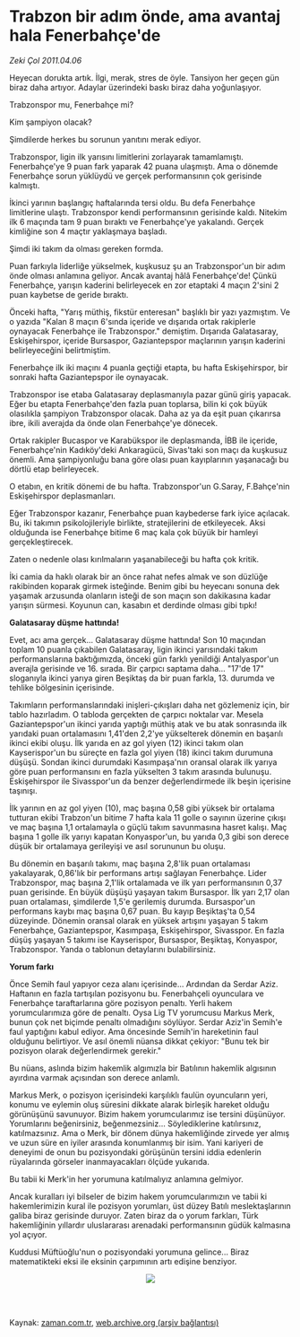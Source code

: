 # Trabzon bir adım önde, ama avantaj hala Fenerbahçe'de

*Zeki Çol 2011.04.06*

<td class="columnist-detail">
<p>Heyecan dorukta artık. İlgi, merak, stres de öyle. Tansiyon her geçen gün biraz daha artıyor. Adaylar üzerindeki baskı biraz daha yoğunlaşıyor.</p>
<p>
<div id="haberMetinDiv">
<p>Trabzonspor mu, Fenerbahçe mi?
<p>Kim şampiyon olacak?
<p>Şimdilerde herkes bu sorunun yanıtını merak ediyor.
<p>Trabzonspor, ligin ilk yarısını limitlerini zorlayarak tamamlamıştı. Fenerbahçe'ye 9 puan fark yaparak 42 puana ulaşmıştı. Ama o dönemde Fenerbahçe sorun yüklüydü ve gerçek performansının çok gerisinde kalmıştı.
<p>İkinci yarının başlangıç haftalarında tersi oldu. Bu defa Fenerbahçe limitlerine ulaştı. Trabzonspor kendi performansının gerisinde kaldı. Nitekim ilk 6 maçında tam 9 puan bıraktı ve Fenerbahçe'ye yakalandı. Gerçek kimliğine son 4 maçtır yaklaşmaya başladı.
<p>Şimdi iki takım da olması gereken formda.
<p>Puan farkıyla liderliğe yükselmek, kuşkusuz şu an Trabzonspor'un bir adım önde olması anlamına geliyor. Ancak avantaj hâlâ Fenerbahçe'de! Çünkü Fenerbahçe, yarışın kaderini belirleyecek en zor etaptaki 4 maçın 2'sini 2 puan kaybetse de geride bıraktı.
<p>Önceki hafta, "Yarış müthiş, fikstür enteresan" başlıklı bir yazı yazmıştım. Ve o yazıda "Kalan 8 maçın 6'sında içeride ve dışarıda ortak rakiplerle oynayacak Fenerbahçe ile Trabzonspor." demiştim. Dışarıda Galatasaray, Eskişehirspor, içeride Bursaspor, Gaziantepspor maçlarının yarışın kaderini belirleyeceğini belirtmiştim.
<p>Fenerbahçe ilk iki maçını 4 puanla geçtiği etapta, bu hafta Eskişehirspor, bir sonraki hafta Gaziantepspor ile oynayacak.
<p>Trabzonspor ise etaba Galatasaray deplasmanıyla pazar günü giriş yapacak. Eğer bu etapta Fenerbahçe'den fazla puan toplarsa, bilin ki çok büyük olasılıkla şampiyon Trabzonspor olacak. Daha az ya da eşit puan çıkarırsa ibre, ikili averajda da önde olan Fenerbahçe'ye dönecek.
<p>Ortak rakipler Bucaspor ve Karabükspor ile deplasmanda, İBB ile içeride, Fenerbahçe'nin Kadıköy'deki Ankaragücü, Sivas'taki son maçı da kuşkusuz önemli. Ama şampiyonluğu bana göre olası puan kayıplarının yaşanacağı bu dörtlü etap belirleyecek.
<p>O etabın, en kritik dönemi de bu hafta. Trabzonspor'un G.Saray, F.Bahçe'nin Eskişehirspor deplasmanları.
<p>Eğer Trabzonspor kazanır, Fenerbahçe puan kaybederse fark iyice açılacak. Bu, iki takımın psikolojileriyle birlikte, stratejilerini de etkileyecek. Aksi olduğunda ise Fenerbahçe bitime 6 maç kala çok büyük bir hamleyi gerçekleştirecek.
<p>Zaten o nedenle olası kırılmaların yaşanabileceği bu hafta çok kritik.
<p>İki camia da haklı olarak bir an önce rahat nefes almak ve son düzlüğe rakibinden koparak girmek isteğinde. Benim gibi bu heyecanı sonuna dek yaşamak arzusunda olanların isteği de son maçın son dakikasına kadar yarışın sürmesi. Koyunun can, kasabın et derdinde olması gibi tıpkı!
<p><b>Galatasaray düşme hattında!</b>
<p>Evet, acı ama gerçek... Galatasaray düşme hattında! Son 10 maçından toplam 10 puanla çıkabilen Galatasaray, ligin ikinci yarısındaki takım performanslarına baktığımızda, önceki gün farklı yenildiği Antalyaspor'un averajla gerisinde ve 16. sırada. Bir çarpıcı saptama daha... "17'de 17" sloganıyla ikinci yarıya giren Beşiktaş da bir puan farkla, 13. durumda ve tehlike bölgesinin içerisinde.
<p>Takımların performanslarındaki inişleri-çıkışları daha net gözlemeniz için, bir tablo hazırladım. O tabloda gerçekten de çarpıcı noktalar var. Mesela Gaziantepspor'un ikinci yarıda yaptığı müthiş atak ve bu atak sonrasında ilk yarıdaki puan ortalamasını 1,41'den 2,2'ye yükselterek dönemin en başarılı ikinci ekibi oluşu. İlk yarıda en az gol yiyen (12) ikinci takım olan Kayserispor'un bu süreçte en fazla gol yiyen (18) ikinci takım durumuna düşüşü. Sondan ikinci durumdaki Kasımpaşa'nın oransal olarak ilk yarıya göre puan performansını en fazla yükselten 3 takım arasında bulunuşu. Eskişehirspor ile Sivasspor'un da benzer değerlendirmede ilk beşin içerisine taşınışı.
<p>İlk yarının en az gol yiyen (10), maç başına 0,58 gibi yüksek bir ortalama tutturan ekibi Trabzon'un bitime 7 hafta kala 11 golle o sayının üzerine çıkışı ve maç başına 1,1 ortalamayla o güçlü takım savunmasına hasret kalışı. Maç başına 1 golle ilk yarıyı kapatan Konyaspor'un, bu yarıda 0,3 gibi son derece düşük bir ortalamaya gerileyişi ve asıl sorununun bu oluşu.
<p>Bu dönemin en başarılı takımı, maç başına 2,8'lik puan ortalaması yakalayarak, 0,86'lık bir performans artışı sağlayan Fenerbahçe. Lider Trabzonspor, maç başına 2,1'lik ortalamada ve ilk yarı performansının 0,37 puan gerisinde. En büyük düşüşü yaşayan takım Bursaspor. İlk yarı 2,17 olan puan ortalaması, şimdilerde 1,5'e gerilemiş durumda. Bursaspor'un performans kaybı maç başına 0,67 puan. Bu kayıp Beşiktaş'ta 0,54 düzeyinde. Dönemin oransal olarak en yüksek artışını yaşayan 5 takım Fenerbahçe, Gaziantepspor, Kasımpaşa, Eskişehirspor, Sivasspor. En fazla düşüş yaşayan 5 takımı ise Kayserispor, Bursaspor, Beşiktaş, Konyaspor, Trabzonspor. Yanda o tablonun detaylarını bulabilirsiniz. 
<p><b>Yorum farkı</b>
<p>Önce Semih faul yapıyor ceza alanı içerisinde... Ardından da Serdar Aziz. Haftanın en fazla tartışılan pozisyonu bu. Fenerbahçeli oyunculara ve Fenerbahçe taraftarlarına göre pozisyon penaltı. Yerli hakem yorumcularımıza göre de penaltı. Oysa Lig TV yorumcusu Markus Merk, bunun çok net biçimde penaltı olmadığını söylüyor. Serdar Aziz'in Semih'e faul yaptığını kabul ediyor. Ama öncesinde Semih'in hareketinin faul olduğunu belirtiyor. Ve asıl önemli nüansa dikkat çekiyor: "Bunu tek bir pozisyon olarak değerlendirmek gerekir."
<p>Bu nüans, aslında bizim hakemlik algımızla bir Batılının hakemlik algısının ayırdına varmak açısından son derece anlamlı.
<p>Markus Merk, o pozisyon içerisindeki karşılıklı faulün oyuncuların yeri, konumu ve eylemin oluş süresini dikkate alarak birleşik hareket olduğu görünüşünü savunuyor. Bizim hakem yorumcularımız ise tersini düşünüyor. Yorumlarını beğenirsiniz, beğenmezsiniz... Söylediklerine katılırsınız, katılmazsınız. Ama o Merk, bir dönem dünya hakemliğinde zirvede yer almış ve uzun süre en iyiler arasında konumlanmış bir isim. Yani kariyeri de deneyimi de onun bu pozisyondaki görüşünün tersini iddia edenlerin rüyalarında görseler inanmayacakları ölçüde yukarıda.
<p>Bu tabii ki Merk'in her yorumuna katılmalıyız anlamına gelmiyor.
<p>Ancak kuralları iyi bilseler de bizim hakem yorumcularımızın ve tabii ki hakemlerimizin kural ile pozisyon yorumları, üst düzey Batılı meslektaşlarının galiba biraz gerisinde duruyor. Zaten biraz da o yorum farkları, Türk hakemliğinin yıllardır uluslararası arenadaki performansının güdük kalmasına yol açıyor.
<p>Kuddusi Müftüoğlu'nun o pozisyondaki yorumuna gelince... Biraz matematikteki eksi ile eksinin çarpımının artı edişine benziyor. 
<p>
<p><p align="center"><img border="0" src="http://web.archive.org/web/20110412104954im_/http://medya.zaman.com.tr/2011/04/06/resim7.jpg"/>
</p></p></p></p></p></p></p></p></p></p></p></p></p></p></p></p></p></p></p></p></p></p></p></p></p></p></p></p></p></p></div>
</p>


<p><br>
		 </br></p></td>

Kaynak: [zaman.com.tr](http://zaman.com.tr/yazar.do?yazino=1117841), [web.archive.org (arşiv bağlantısı)](http://web.archive.org/web/20110412104954/http://www.zaman.com.tr:80/yazar.do?yazino=1117841)
